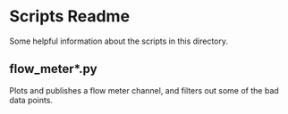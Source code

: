 # Scripts Readme

Some helpful information about the scripts in this directory.

## flow_meter*.py

Plots and publishes a flow meter channel, and filters out some
of the bad data points.
